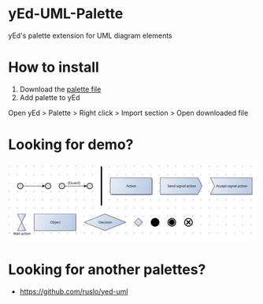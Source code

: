 # yEd-UML-Palette
yEd's palette extension for UML diagram elements

# How to install

1. Download the [palette file](./UML%20diagrams.graphml)
2. Add palette to yEd

Open yEd > Palette > Right click > Import section > Open downloaded file

# Looking for demo?
![Demo](./UML%20diagrams.svg)

# Looking for another palettes?
* https://github.com/ruslo/yed-uml
